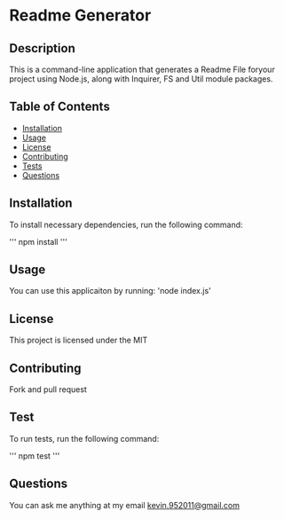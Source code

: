 # Readme Generator

## Description
    
This is a command-line application that generates a Readme File foryour project using Node.js, along with Inquirer, FS and Util module packages.
    
## Table of Contents
        
- [Installation](#installation)
- [Usage](#usage)
- [License](#license)
- [Contributing](#contributing)
- [Tests](#tests)
- [Questions](#questions)
    
## Installation
    
To install necessary dependencies, run the following command:

'''
npm install
'''
    
## Usage
    
You can use this applicaiton by running: 'node index.js'

## License
    
This project is licensed under the MIT

## Contributing

Fork and pull request
     
## Test

To run tests, run the following command:

'''
npm test
'''

## Questions

You can ask me anything at my email kevin.952011@gmail.com

